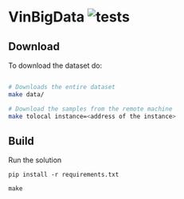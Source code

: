 # VinBigData ![tests](https://github.com/kqf/hubmap/workflows/tests/badge.svg)

## Download
To download the dataset do:
```bash

# Downloads the entire dataset
make data/

# Download the samples from the remote machine
make tolocal instance=<address of the instance>
```
## Build

Run the solution
```
pip install -r requirements.txt

make
```
